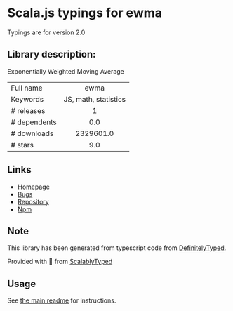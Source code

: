 
# Scala.js typings for ewma

Typings are for version 2.0

## Library description:
Exponentially Weighted Moving Average

|                    |                 |
| ------------------ | :-------------: |
| Full name          | ewma |
| Keywords           | JS, math, statistics |
| # releases         | 1 |
| # dependents       | 0.0 |
| # downloads        | 2329601.0 |
| # stars            | 9.0 |

## Links
- [Homepage](https://github.com/ReactiveSocket/ewma#readme)
- [Bugs](https://github.com/ReactiveSocket/ewma/issues)
- [Repository](https://github.com/ReactiveSocket/ewma)
- [Npm](https://www.npmjs.com/package/ewma)
    


## Note
This library has been generated from typescript code from [DefinitelyTyped](https://definitelytyped.org).

Provided with :purple_heart: from [ScalablyTyped](https://github.com/oyvindberg/ScalablyTyped)

## Usage
See [the main readme](../../readme.md) for instructions.


